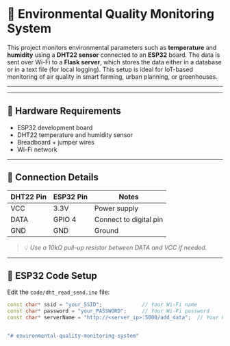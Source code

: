 # 🌱 Environmental Quality Monitoring System

This project monitors environmental parameters such as **temperature** and **humidity** using a **DHT22 sensor** connected to an **ESP32** board. The data is sent over Wi-Fi to a **Flask server**, which stores the data either in a database or in a text file (for local logging). This setup is ideal for IoT-based monitoring of air quality in smart farming, urban planning, or greenhouses.

---


---

## 🧰 Hardware Requirements

- ESP32 development board
- DHT22 temperature and humidity sensor
- Breadboard + jumper wires
- Wi-Fi network

---

## 🔌 Connection Details

| DHT22 Pin | ESP32 Pin | Notes                    |
|-----------|-----------|--------------------------|
| VCC       | 3.3V      | Power supply             |
| DATA      | GPIO 4    | Connect to digital pin   |
| GND       | GND       | Ground                   |

> 💡 *Use a 10kΩ pull-up resistor between DATA and VCC if needed.*

---

## 📲 ESP32 Code Setup

Edit the `code/dht_read_send.ino` file:

```cpp
const char* ssid = "your_SSID";             // Your Wi-Fi name
const char* password = "your_PASSWORD";     // Your Wi-Fi password
const char* serverName = "http://<server_ip>:5000/add_data";  // Your Flask server IP


"# environmental-quality-monitoring-system" 
